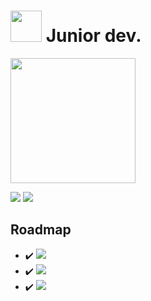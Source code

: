 # <img src="https://avatars.githubusercontent.com/u/46133596?v=4" style="width: 50px"> Junior dev.
<div style="display: inline-block;">
<img src="https://github-readme-stats.vercel.app/api?username=Regisowsky&&show_icons=true&theme=midnight-purple" style="height: 200px;"></div>

<a href="https://discord.com/"><img src="https://img.shields.io/badge/-Regisowsky%231299-000000?style=flat-square&logo=discord&logoColor=7F3ACE"></a>
<img src="https://visitor-badge.laobi.icu/badge?page_id=Regisowsky.Regisowsky&left_color=black&right_color=%237F3ACE">

## Roadmap
- :heavy_check_mark: <img src="https://img.shields.io/badge/-HTML-000000?style=flat-square&logo=html5&logoColor=7F3ACE">
- :heavy_check_mark: <img src="https://img.shields.io/badge/-CSS-000000?style=flat-square&logo=css3&logoColor=7F3ACE">
- :heavy_check_mark: <img src="https://img.shields.io/badge/-Javascript-000000?style=flat-square&logo=javascript&logoColor=7F3ACE">
